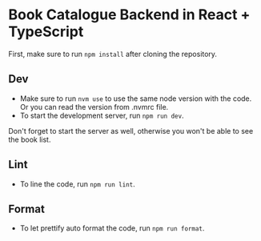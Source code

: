 # Book Catalogue Backend in React + TypeScript

First, make sure to run `npm install` after cloning the repository.

## Dev

- Make sure to run `nvm use` to use the same node version with the code. Or you can read the version from .nvmrc file.
- To start the development server, run `npm run dev`.

Don't forget to start the server as well, otherwise you won't be able to see the book list.

## Lint

- To line the code, run `npm run lint`.

## Format

- To let prettify auto format the code, run `npm run format`.
